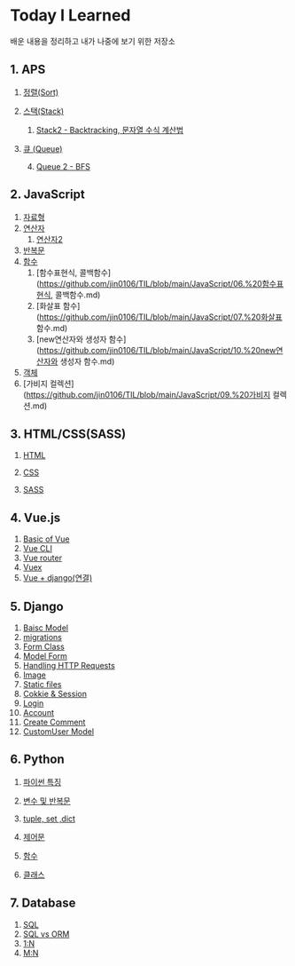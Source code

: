 # Today I Learned

배운 내용을 정리하고 내가 나중에 보기 위한 저장소



## 1. APS

1. [정렬(Sort)](https://github.com/jin0106/TIL/blob/main/APS%20(algorithm%20problem%20solving)/01.%20정렬(Sort).md)
2. [스택(Stack)](https://github.com/jin0106/TIL/blob/main/APS%20(algorithm%20problem%20solving)/02.%20Stack.md)
   
   1. [Stack2 - Backtracking, 문자열 수식 계산법 ](https://github.com/jin0106/TIL/blob/main/APS%20(algorithm%20problem%20solving)/03.%20Stack%202%20(Backtracking).md)
3. [큐 (Queue)](https://github.com/jin0106/TIL/blob/main/APS%20(algorithm%20problem%20solving)/04.%20Queue.md)

   4. [Queue 2 - BFS](https://github.com/jin0106/TIL/blob/main/APS%20(algorithm%20problem%20solving)/05.%20Queue%202%20(BFS).md)

   

## 2. JavaScript

1. [자료형](https://github.com/jin0106/TIL/blob/main/JavaScript/01.%20자료형.md)
2. [연산자](https://github.com/jin0106/TIL/blob/main/JavaScript/02.%20연산자.md)
   1. [연산자2](https://github.com/jin0106/TIL/blob/main/JavaScript/03.%20연산자2.md)
3. [반복문](https://github.com/jin0106/TIL/blob/main/JavaScript/04.%20while%2C%20for%2C%20switch.md)
4. [함수](https://github.com/jin0106/TIL/blob/main/JavaScript/05.%20함수(function).md)
   1. [함수표현식, 콜백함수](https://github.com/jin0106/TIL/blob/main/JavaScript/06.%20함수표현식, 콜백함수.md)
   2. [화살표 함수](https://github.com/jin0106/TIL/blob/main/JavaScript/07.%20화살표 함수.md)
   3. [new연산자와 생성자 함수](https://github.com/jin0106/TIL/blob/main/JavaScript/10.%20new연산자와 생성자 함수.md)
5. [객체](https://github.com/jin0106/TIL/blob/main/JavaScript/08.%20객체.md)
6. [가비지 컬렉션](https://github.com/jin0106/TIL/blob/main/JavaScript/09.%20가비지 컬렉션.md)



## 3. HTML/CSS(SASS)

1. [HTML](https://github.com/jin0106/TIL/blob/main/web/0803/HTML%20(Hyper%20Text%20Markup%20Language).md)

2. [CSS](https://github.com/jin0106/TIL/blob/main/web/0803/CSS%20(Cascading%20Style%20Sheets).md)

3. [SASS](https://github.com/jin0106/TIL/blob/main/web/sass/01.%20기본%20문법.md)

   

## 4. Vue.js

1. [Basic of Vue](https://github.com/jin0106/TIL/blob/main/Vue.js/01.%20Basic%20of%20Vue.md)
2. [Vue CLI](https://github.com/jin0106/TIL/blob/main/Vue.js/02.%20Vue%20CLI.md)
3. [Vue router](https://github.com/jin0106/TIL/blob/main/Vue.js/03.%20Vue%20Router.md)
4. [Vuex](https://github.com/jin0106/TIL/blob/main/Vue.js/04.%20Vuex.md)
5. [Vue + django(연결)](https://github.com/jin0106/TIL/blob/main/Vue.js/05.%20vue%2Bdjango(연결).md)

## 5. Django

1. [Baisc Model](https://github.com/jin0106/TIL/blob/main/Django/01.%20기본%20구조.md)
2. [migrations](https://github.com/jin0106/TIL/blob/main/Django/02.%20migrations.md)
3. [Form Class](https://github.com/jin0106/TIL/blob/main/Django/03.%20Form%20Class.md)
4. [Model Form](https://github.com/jin0106/TIL/blob/main/Django/04.%20Model%20Form.md)
5. [Handling HTTP Requests](https://github.com/jin0106/TIL/blob/main/Django/05.%20Handling%20HTTP%20Requests.md)
6. [Image](https://github.com/jin0106/TIL/blob/main/Django/06.%20Image.md)
7. [Static files](https://github.com/jin0106/TIL/blob/main/Django/07.%20Static%20files.md)
8. [Cokkie & Session](https://github.com/jin0106/TIL/blob/main/Django/08.%20Cookie%20%26%20Session.md)
9. [Login](https://github.com/jin0106/TIL/blob/main/Django/09.%20Login.md)
10. [Account](https://github.com/jin0106/TIL/blob/main/Vue.js/01.%20Basic%20of%20Vue.md)
11. [Create Comment](https://github.com/jin0106/TIL/blob/main/Django/11.%20댓글%20생성.md)
12. [CustomUser Model](https://github.com/jin0106/TIL/blob/main/Django/12.%20CustomUserModel.md)



## 6. Python

1. [파이썬 특징](https://github.com/jin0106/TIL/blob/main/python/01_basic/0719/파이썬%20특징.md)

2. [변수 및 반복문](https://github.com/jin0106/TIL/blob/main/python/01_basic/0720/Python%20기초.md)

3. [tuple, set ,dict](https://github.com/jin0106/TIL/blob/main/python/01_basic/0719/컨테이너.md)

4. [제어문](https://github.com/jin0106/TIL/blob/main/python/01_basic/0721/제어문.md)

5. [함수](https://github.com/jin0106/TIL/blob/main/python/01_basic/0721/함수.md)

6. [클래스](https://github.com/jin0106/TIL/blob/main/python/01_basic/0721/class.md)

   

   

## 7. Database

1. [SQL](https://github.com/jin0106/TIL/blob/main/Database/01.%20SQL.md)
2. [SQL vs ORM](https://github.com/jin0106/TIL/blob/main/Database/02.%20SQL%20vs%20ORM.md)
3. [1:N](https://github.com/jin0106/TIL/blob/main/Database/03.%20데이터베이스%20관계%20(1대N).md)
4. [M:N](https://github.com/jin0106/TIL/blob/main/Database/04.%20데이터베이스%20관계%20(M%20대%20N).md)

